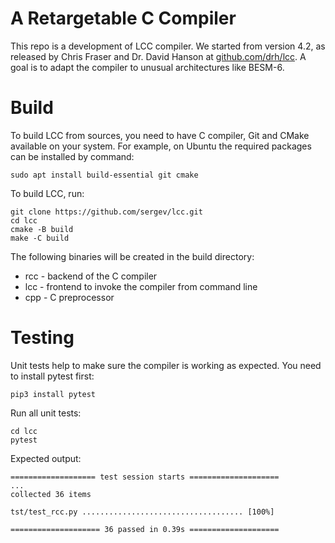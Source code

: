 # A Retargetable C Compiler

This repo is a development of LCC compiler.
We started from version 4.2, as released by Chris Fraser and Dr. David Hanson
at [github.com/drh/lcc](https://github.com/drh/lcc).
A goal is to adapt the compiler to unusual architectures like BESM-6.

# Build
To build LCC from sources, you need to have C compiler, Git and CMake available on your system.
For example, on Ubuntu the required packages can be installed by command:

    sudo apt install build-essential git cmake

To build LCC, run:

    git clone https://github.com/sergev/lcc.git
    cd lcc
    cmake -B build
    make -C build

The following binaries will be created in the build directory:

 * rcc - backend of the C compiler
 * lcc - frontend to invoke the compiler from command line
 * cpp - C preprocessor

# Testing
Unit tests help to make sure the compiler is working as expected.
You need to install pytest first:

    pip3 install pytest

Run all unit tests:

    cd lcc
    pytest

Expected output:

    =================== test session starts ====================
    ...
    collected 36 items

    tst/test_rcc.py .................................... [100%]

    ==================== 36 passed in 0.39s ====================
